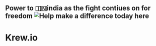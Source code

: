 ## Power to 🇮🇳india as the fight contiues on for freedom ![Help make a difference today here](https://www.change.org/p/give-religious-freedom-in-india?source_location=topic_page)
# Krew.io 
